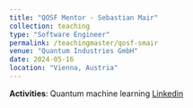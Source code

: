 ```yaml
---
title: "QOSF Mentor - Sebastian Mair"
collection: teaching
type: "Software Engineer"
permalink: /teachingmaster/qosf-smair
venue: "Quantum Industries GmbH"
date: 2024-05-16
location: "Vienna, Austria"
---
```


**Activities**: Quantum machine learning
[Linkedin](https://www.linkedin.com/in/sebastian-mair-59328480/)
